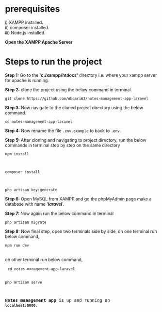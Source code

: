 # prerequisites  
i) XAMPP installed.  
ii) composer installed.  
iii) Node.js installed.

**Open the XAMPP Apache Server**

# Steps to run the project

**Step 1:** Go to the **'c:/xampp/htdocs'** directory i.e. where your xampp server for apache is running.  

**Step 2:** clone the project using the below command in terminal.  
        <pre>`git clone https://github.com/Abqari63/notes-management-app-laravel`</pre>  
            
**Step 3:** Now navigate to the cloned project directory using the below command.  
        <pre>`cd notes-management-app-laravel`</pre>  

**Step 4:** Now rename the file `.env.example` to back to `.env`.
            
**Step 5:** After cloning and navigating to project directory, run the below commands in terminal step by step on the same directory  
        <pre>`npm install`</pre>  
        <pre>`composer install`</pre>  
        <pre>`php artisan key:generate`</pre>  
        
**Step 6:** Open MySQL from XAMPP and go the phpMyAdmin page make a database with name '***laravel***'.  

**Step 7:** Now again run the below command in terminal  
        <pre>`php artisan migrate`</pre>  
        
**Step 8:** Now final step, open two terminals side by side, on one terminal run below command,  
        <pre>`npm run dev`</pre>  
        on other terminal run below command,  
        <pre> `cd notes-management-app-laravel`  
        <pre>`php artisan serve`</pre>  
        
        
**Notes management app** is up and running on **`localhost:8000`**.
        
